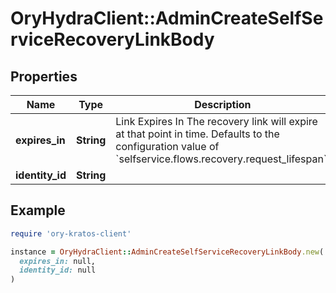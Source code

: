 # OryHydraClient::AdminCreateSelfServiceRecoveryLinkBody

## Properties

| Name | Type | Description | Notes |
| ---- | ---- | ----------- | ----- |
| **expires_in** | **String** | Link Expires In  The recovery link will expire at that point in time. Defaults to the configuration value of &#x60;selfservice.flows.recovery.request_lifespan&#x60;. | [optional] |
| **identity_id** | **String** |  |  |

## Example

```ruby
require 'ory-kratos-client'

instance = OryHydraClient::AdminCreateSelfServiceRecoveryLinkBody.new(
  expires_in: null,
  identity_id: null
)
```

